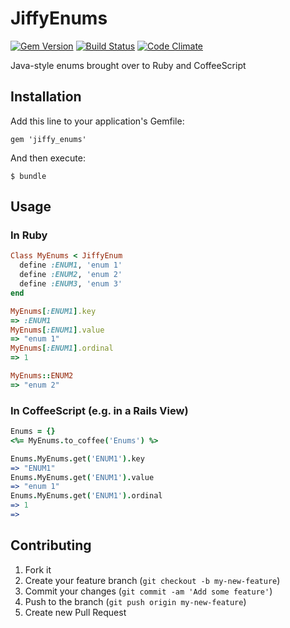 # JiffyEnums

[![Gem Version](https://badge.fury.io/rb/jiffy_enums.png)](http://badge.fury.io/rb/jiffy_enums)
[![Build Status](https://api.travis-ci.org/Identified/jiffy_enums.png?branch=master)](https://travis-ci.org/Identified/jiffy_enums)
[![Code Climate](https://codeclimate.com/github/Identified/jiffy_enums.png)](https://codeclimate.com/github/Identified/jiffy_enums)

Java-style enums brought over to Ruby and CoffeeScript

## Installation

Add this line to your application's Gemfile:

    gem 'jiffy_enums'

And then execute:

    $ bundle

## Usage

### In Ruby

```ruby
Class MyEnums < JiffyEnum
  define :ENUM1, 'enum 1'
  define :ENUM2, 'enum 2'
  define :ENUM3, 'enum 3'
end

MyEnums[:ENUM1].key
=> :ENUM1
MyEnums[:ENUM1].value
=> "enum 1"
MyEnums[:ENUM1].ordinal
=> 1

MyEnums::ENUM2
=> "enum 2"
```

### In CoffeeScript (e.g. in a Rails View)

```coffeescript
Enums = {}
<%= MyEnums.to_coffee('Enums') %>

Enums.MyEnums.get('ENUM1').key
=> "ENUM1"
Enums.MyEnums.get('ENUM1').value
=> "enum 1"
Enums.MyEnums.get('ENUM1').ordinal
=> 1
=>
```

## Contributing

1. Fork it
2. Create your feature branch (`git checkout -b my-new-feature`)
3. Commit your changes (`git commit -am 'Add some feature'`)
4. Push to the branch (`git push origin my-new-feature`)
5. Create new Pull Request
